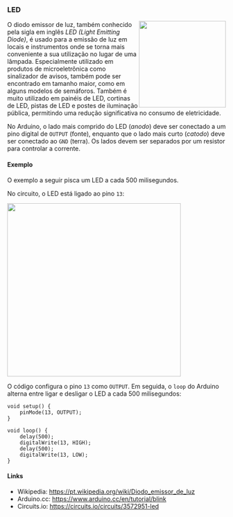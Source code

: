 ### LED

<img src="../imagens/led-01.jpg" align="right" width="200">

O diodo emissor de luz, também conhecido pela sigla em inglês
*LED (Light Emitting Diode)*, é usado para a emissão de luz em locais e
instrumentos onde se torna mais conveniente a sua utilização no lugar de uma
lâmpada.
Especialmente utilizado em produtos de microeletrônica como sinalizador de
avisos, também pode ser encontrado em tamanho maior, como em alguns modelos de
semáforos.
Também é muito utilizado em painéis de LED, cortinas de LED, pistas de LED e
postes de iluminação pública, permitindo uma redução significativa no consumo
de eletricidade.

No Arduino, o lado mais comprido do LED (*anodo*) deve ser conectado a um pino
digital de `OUTPUT` (fonte), enquanto que o lado mais curto (*catodo*) deve ser
conectado ao `GND` (terra).
Os lados devem ser separados por um resistor para controlar a corrente.

#### Exemplo

O exemplo a seguir pisca um LED a cada 500 milisegundos.

No circuito, o LED está ligado ao pino `13`:

<img src="../imagens/led-02.png" width="400">

O código configura o pino `13` como `OUTPUT`.
Em seguida, o `loop` do Arduino alterna entre ligar e desligar o LED a cada
500 milisegundos:

```
void setup() {                
    pinMode(13, OUTPUT);     
}

void loop() {
    delay(500);
    digitalWrite(13, HIGH);
    delay(500);
    digitalWrite(13, LOW);
}
```

#### Links

- Wikipedia:   <https://pt.wikipedia.org/wiki/Diodo_emissor_de_luz>
- Arduino.cc:  <https://www.arduino.cc/en/tutorial/blink>
- Circuits.io: <https://circuits.io/circuits/3572951-led>

